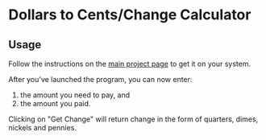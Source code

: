 # Dollars to Cents/Change Calculator

## Usage

Follow the instructions on the [main project page](./README.md) to get it on your system.

After you've launched the program, you can now enter: 
1. the amount you need to pay, and 
1. the amount you paid. 

Clicking on "Get Change" will return change in the form of quarters, dimes, nickels and pennies.
